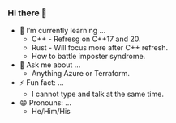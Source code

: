 ### Hi there 👋

- 🌱 I’m currently learning ...
  - C++ - Refresg on C++17 and 20.
  - Rust - Will focus more after C++ refresh.
  - How to battle imposter syndrome.
- 💬 Ask me about ...
  - Anything Azure or Terraform.
- ⚡ Fun fact: ...
  - I cannot type and talk at the same time.
- 😄 Pronouns: ...
  - He/Him/His

<!--
**jmhardison/jmhardison** is a ✨ _special_ ✨ repository because its `README.md` (this file) appears on your GitHub profile.

Here are some ideas to get you started:

- 🔭 I’m currently working on ...
- 🌱 I’m currently learning ...
- 👯 I’m looking to collaborate on ...
- 🤔 I’m looking for help with ...
- 💬 Ask me about ...
- 📫 How to reach me: ...
- 😄 Pronouns: ...
- ⚡ Fun fact: ...
-->
